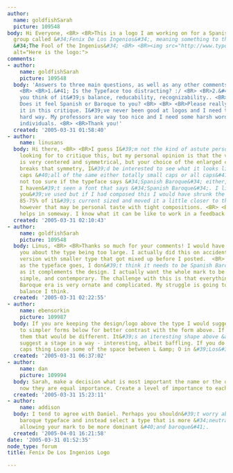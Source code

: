 ```yaml
---
author:
  name: goldfishSarah
  picture: 109548
body: Hi Everyone, <BR> <BR>This is a logo I am working on for a Spanish Baroque Vocal
  group called &#34;Fenix De Los Ingenios&#34;, meaning something to the effect of
  &#34;The Fool of the Ingenius&#34; <BR> <BR><img src="http://www.typophile.com/forums/messages/29/68438.jpg"
  alt="Here is the logo:">
comments:
- author:
    name: goldfishSarah
    picture: 109548
  body: 'Answers to three main questions, as well as any other comments would be appreciated:
    <BR> <BR>1.&#41; Is the Typeface too distracting? :/ <BR> <BR>2.&#41; What do
    you think of it&#39;s balance, reducability, recognizability.. <BR> <BR>3.&#41;
    Does it feel Spanish or Baroque to you? <BR> <BR> <BR>Please really let me have
    it in this critique. I&#39;ve never been good at logos and I need to learn the
    hard way. My professors are way too nice and I need some harsh words from astute
    individuals. <BR> <BR>Thank you!'
  created: '2005-03-31 01:58:40'
- author:
    name: linusans
  body: Hi there, <BR> <BR>I guess I&#39;m not the kind of astute person you&#39;re
    looking for to critique this, but my personal opinion is that the vector ornament/logo
    is very centered and symmetrical, but your choice of the enlarged caps kind of
    breaks that symmetry, I&#39;d be interested to see what it looks like in uniform
    caps &#40;all of the same either totally small caps or all caps&#41;. <BR> <BR>I&#39;m
    not too sure if the typeface says &#34;Spanish Baroque&#34; either, but then again
    I haven&#39;t seen a font that says &#34;Spanish Baroque&#34;. I like the colors
    you&#39;ve used but if I had composed this I would have shrunk the text to about
    85-75% of it&#39;s current sized and moved it a little closer to the graphic,
    however that may be personal taste with tight compositions. <BR> <BR>Hope this
    helps in someway. I know what it can be like to work in a feedback vacuum!
  created: '2005-03-31 02:10:43'
- author:
    name: goldfishSarah
    picture: 109548
  body: Linus, <BR> <BR>Thanks so much for your comments! I would have to agree with
    you about the type being too large. I actually did this on accident- I had a previous
    version with smaller type that got mixed up before I posted.  <BR> <BR>As far
    as the typeface goes, I don&#39;t think it needs to be Spanish Baroque as long
    as it complements the design. I actually want the whole mark to be very clean,
    simple, and contemporary. The challenge with this is that everything from the
    Baroque era is very ornate and complicated. My struggle is going to be one of
    balance I think.
  created: '2005-03-31 02:22:55'
- author:
    name: ebensorkin
    picture: 109987
  body: If you are keeping the design/logo above the type I would suggest keeping
    to simpler forms below for better contrast with the form above. If you were integrating
    them that would be different. It&#39;s an iteresting shape above &amp; works to
    suggest a stage in a way - interesting, albeit baffling. If you do keep the Small
    caps thing Loose some of the space between L &amp; O in &#39;Los&#39;!
  created: '2005-03-31 06:37:02'
- author:
    name: dan
    picture: 109994
  body: Sarah, make a decision what is most important the name or the dingbat. Right
    now they are equal importance. Create a level of importance to each element.
  created: '2005-03-31 15:23:11'
- author:
    name: addison
  body: I tend to agree with Daniel. Perhaps you shouldn&#39;t worry about a Spanish
    baroque typeface and instead select a type that is more &#34;neutral&#34; -- possibly
    allowing your mark to be more dominant &#40;and baroque&#41;.
  created: '2005-04-01 16:21:58'
date: '2005-03-31 01:52:35'
node_type: forum
title: Fenix De Los Ingenios Logo

---
```

